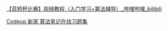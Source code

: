 [【蓝桥杯比赛】视频教程（入门学习+算法辅导）\_哔哩哔哩\_bilibili](https://www.bilibili.com/video/BV1Lb4y1k7K3?p=21)

[Codeup 新家   算法笔记在线习题集](http://codeup.hustoj.com/contest.php)